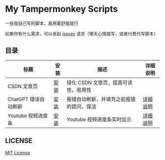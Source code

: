 # My Tampermonkey Scripts

一些我自己写的脚本，我用着舒服就行

如果你有什么需求，可以发起 [issues](https://github.com/Lete114/my-tampermonkey-scripts/issues/new) 请求（哪天心情就写，或者付费代写脚本）

## 目录

| 标题                 | 安装                                                                                                                                                                                       | 描述                                     | 详细说明                                                                |
| -------------------- | ------------------------------------------------------------------------------------------------------------------------------------------------------------------------------------------ | ---------------------------------------- | ----------------------------------------------------------------------- |
| CSDN 文章页          | [安装](https://greasyfork.org/zh-CN/scripts/464472-csdn-%E6%96%87%E7%AB%A0%E9%A1%B5%E7%BB%BF%E5%8C%96)                                                                                     | 绿化 CSDN 文章页，提高可读性，易用性     |
| ChatGPT 错误自动刷新 | [安装](https://greasyfork.org/scripts/464471-chatgpt-%E9%94%99%E8%AF%AF%E8%87%AA%E5%8A%A8%E5%88%B7%E6%96%B0/code/ChatGPT%20%E9%94%99%E8%AF%AF%E8%87%AA%E5%8A%A8%E5%88%B7%E6%96%B0.user.js) | 报错自动刷新，并填充之前报错的提问，保活 | [详细说明](https://github.com/Lete114/my-tampermonkey-scripts/issues/1) |
| Youtube 视频进度条   | [安装](https://greasyfork.org/scripts/464473-youtube-%E8%A7%86%E9%A2%91%E8%BF%9B%E5%BA%A6%E6%9D%A1/code/Youtube%20%E8%A7%86%E9%A2%91%E8%BF%9B%E5%BA%A6%E6%9D%A1.user.js)                   | Youtube 视频进度条实时显示               | [详细说明](https://github.com/Lete114/my-tampermonkey-scripts/issues/2) |

## LICENSE

[MIT License](LICENSE)

